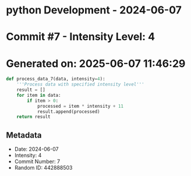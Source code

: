 ﻿# python Development - 2024-06-07
# Commit #7 - Intensity Level: 4
# Generated on: 2025-06-07 11:46:29
```python
def process_data_7(data, intensity=4):
    '''Process data with specified intensity level'''
    result = []
    for item in data:
        if item > 0:
            processed = item * intensity + 11
            result.append(processed)
    return result
```
## Metadata
- Date: 2024-06-07
- Intensity: 4
- Commit Number: 7
- Random ID: 442888503
